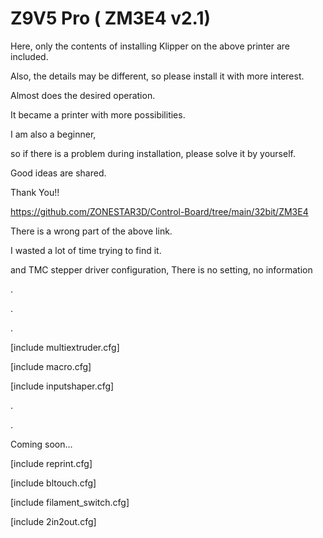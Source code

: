 # Z9V5 Pro ( ZM3E4 v2.1)

Here, only the contents of installing Klipper on the above printer are included.

Also, the details may be different, so please install it with more interest.

Almost does the desired operation.

It became a printer with more possibilities.

I am also a beginner, 

so if there is a problem during installation, please solve it by yourself.

Good ideas are shared.

Thank You!!


https://github.com/ZONESTAR3D/Control-Board/tree/main/32bit/ZM3E4

There is a wrong part of the above link.

I wasted a lot of time trying to find it.

and TMC stepper driver configuration, There is no setting, no information

.

.

.


[include multiextruder.cfg]

[include macro.cfg]

[include inputshaper.cfg]

.

.

Coming soon...

[include reprint.cfg]

[include bltouch.cfg]

[include filament_switch.cfg]

[include 2in2out.cfg]

